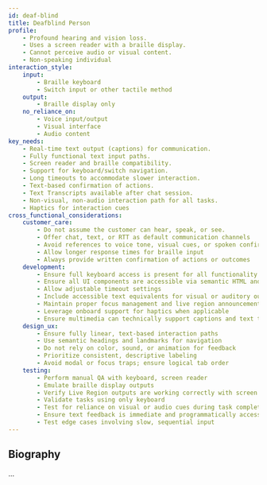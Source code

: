 ```yaml
---
id: deaf-blind 
title: Deafblind Person
profile:
    - Profound hearing and vision loss. 
    - Uses a screen reader with a braille display. 
    - Cannot perceive audio or visual content. 
    - Non-speaking individual
interaction_style:
    input:
        - Braille keyboard
        - Switch input or other tactile method 
    output:
        - Braille display only 
    no_reliance_on:
        - Voice input/output 
        - Visual interface 
        - Audio content 
key_needs:
    - Real-time text output (captions) for communication. 
    - Fully functional text input paths. 
    - Screen reader and braille compatibility. 
    - Support for keyboard/switch navigation. 
    - Long timeouts to accommodate slower interaction. 
    - Text-based confirmation of actions. 
    - Text Transcripts available after chat session. 
    - Non-visual, non-audio interaction path for all tasks. 
    - Haptics for interaction cues
cross_functional_considerations:
    customer_care:
        - Do not assume the customer can hear, speak, or see. 
        - Offer chat, text, or RTT as default communication channels 
        - Avoid references to voice tone, visual cues, or spoken confirmation 
        - Allow longer response times for braille input 
        - Always provide written confirmation of actions or outcomes 
    development:
        - Ensure full keyboard access is present for all functionality 
        - Ensure all UI components are accessible via semantic HTML and ARIA if needed. 
        - Allow adjustable timeout settings 
        - Include accessible text equivalents for visual or auditory outputs 
        - Maintain proper focus management and live region announcements 
        - Leverage onboard support for haptics when applicable 
        - Ensure multimedia can technically support captions and text transcripts  
    design_ux:
        - Ensure fully linear, text-based interaction paths 
        - Use semantic headings and landmarks for navigation 
        - Do not rely on color, sound, or animation for feedback 
        - Prioritize consistent, descriptive labeling
        - Avoid modal or focus traps; ensure logical tab order 
    testing:
        - Perform manual QA with keyboard, screen reader 
        - Emulate braille display outputs 
        - Verify Live Region outputs are working correctly with screen readers 
        - Validate tasks using only keyboard  
        - Test for reliance on visual or audio cues during task completion 
        - Ensure text feedback is immediate and programmatically accessible 
        - Test edge cases involving slow, sequential input 
---
```


## Biography
...